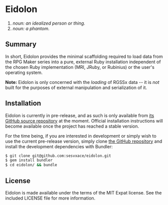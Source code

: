 # Eidolon
1. _noun: an idealized person or thing._
2. _noun: a phantom._

## Summary
In short, Eidolon provides the minimal scaffolding required to load data from the RPG Maker series into a pure, external Ruby installation independent of the chosen Ruby implementation (MRI, JRuby, or Rubinius) or the user's operating system.

**Note:** Eidolon is only concerned with the _loading_ of RGSSx data -- it is _not_ built for the purposes of external manipulation and serialization of it.

## Installation
Eidolon is currently in pre-release, and as such is only available from [its GitHub source repository][eidolon] at the moment. Official installation instructions will become available once the project has reached a stable version.

For the time being, if you are interested in development or simply wish to use the current pre-release version, simply clone [the GitHub repository][eidolon] and install the development dependencies with Bundler:

```sh
$ git clone git@github.com:sesvxace/eidolon.git
$ gem install bundler
$ cd eidolon/ && bundle
```

## License
Eidolon is made available under the terms of the MIT Expat license. See the included LICENSE file for more information.

[eidolon]: https://github.com/sesvxace/eidolon